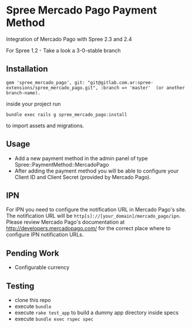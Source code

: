 Spree Mercado Pago Payment Method
=================================

Integration of Mercado Pago with Spree 2.3 and 2.4
  
For Spree 1.2 - Take a look a 3-0-stable branch

Installation
------------

```
gem 'spree_mercado_pago', git: "git@gitlab.com.ar:spree-extensions/spree_mercado_pago.git", :branch => 'master'  (or another branch-name).
```

inside your project run

```
bundle exec rails g spree_mercado_pago:install
```

to import assets and migrations.

Usage
-----

- Add a new payment method in the admin panel of type Spree::PaymentMethod::MercadoPago
- After adding the payment method you will be able to configure your Client ID and Client Secret (provided by Mercado Pago).

IPN
---

For IPN you need to configure the notification URL in Mercado Pago's site. The notification URL will be `http[s]://[your_domain]/mercado_pago/ipn`. Please review Mercado Pago's documentation at http://developers.mercadopago.com/ for the correct place where to configure IPN notification URLs.


Pending Work
------------

- Configurable currency

Testing
-------

- clone this repo
- execute `bundle`
- execute `rake test_app` to build a dummy app directory inside specs
- execute `bundle exec rspec spec`
